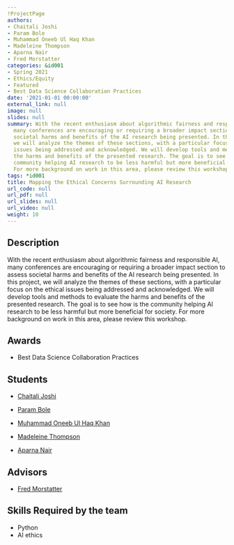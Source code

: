 ```yaml
---
!ProjectPage
authors:
- Chaitali Joshi
- Param Bole
- Muhammad Oneeb Ul Haq Khan
- Madeleine Thompson
- Aparna Nair
- Fred Morstatter
categories: &id001
- Spring 2021
- Ethics/Equity
- Featured
- Best Data Science Collaboration Practices
date: '2021-01-01 00:00:00'
external_link: null
image: null
slides: null
summary: With the recent enthusiasm about algorithmic fairness and responsible AI,
  many conferences are encouraging or requiring a broader impact section to assess
  societal harms and benefits of the AI research being presented. In this project,
  we will analyze the themes of these sections, with a particular focus on the ethical
  issues being addressed and acknowledged. We will develop tools and methods to evaluate
  the harms and benefits of the presented research. The goal is to see how is the
  community helping AI research to be less harmful but more beneficial for society.
  For more background on work in this area, please review this workshop.
tags: *id001
title: Mapping the Ethical Concerns Surrounding AI Research
url_code: null
url_pdf: null
url_slides: null
url_video: null
weight: 10
---
```

## Description

With the recent enthusiasm about algorithmic fairness and responsible AI, many conferences are encouraging or requiring a broader impact section to assess societal harms and benefits of the AI research being presented. In this project, we will analyze the themes of these sections, with a particular focus on the ethical issues being addressed and acknowledged. We will develop tools and methods to evaluate the harms and benefits of the presented research. The goal is to see how is the community helping AI research to be less harmful but more beneficial for society. For more background on work in this area, please review this workshop.



## Awards
* Best Data Science Collaboration Practices





## Students

* [Chaitali Joshi](../../../author/chaitali-joshi)

* [Param Bole](../../../author/param-bole)

* [Muhammad Oneeb Ul Haq Khan](../../../author/muhammad-oneeb-ul-haq-khan)

* [Madeleine Thompson](../../../author/madeleine-thompson)

* [Aparna Nair](../../../author/aparna-nair)

## Advisors

* [Fred Morstatter](../../../author/fred-morstatter)

## Skills Required by the team


* Python
* AI ethics